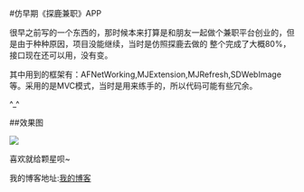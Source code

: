 #仿早期《探鹿兼职》APP

很早之前写的一个东西的，那时候本来打算是和朋友一起做个兼职平台创业的，但是由于种种原因，项目没能继续，当时是仿照探鹿去做的
整个完成了大概80%，接口现在还可以用，没有变。

其中用到的框架有：AFNetWorking,MJExtension,MJRefresh,SDWebImage等。采用的是MVC模式，当时是用来练手的，所以代码可能有些冗余。

^_^

##效果图

![](http://lrdup888.qiniudn.com/%E4%BB%BF%E6%8E%A2%E9%B9%BF%E5%85%BC%E8%81%8C.gif)

喜欢就给颗星呗~ 

我的博客地址:[我的博客](http://www.lrdup.net "键盘上的舞者")
